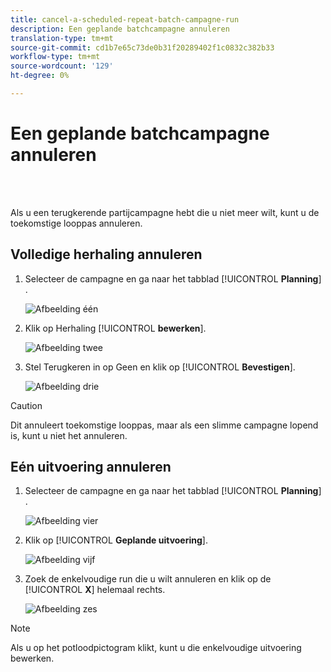```yaml
---
title: cancel-a-scheduled-repeat-batch-campagne-run
description: Een geplande batchcampagne annuleren
translation-type: tm+mt
source-git-commit: cd1b7e65c73de0b31f20289402f1c0832c382b33
workflow-type: tm+mt
source-wordcount: '129'
ht-degree: 0%

---
```



# Een geplande batchcampagne annuleren

<br> 

Als u een terugkerende partijcampagne hebt die u niet meer wilt, kunt u de toekomstige looppas annuleren.

## Volledige herhaling annuleren

1. Selecteer de campagne en ga naar het tabblad [!UICONTROL **Planning**] .

   ![Afbeelding één](/help/sky/assets/smart-campaigns/cancel-a-scheduled-recurring-batch-campaign-run/cancel-a-scheduled-recurring-batch-campaign-run-1.png)

1. Klik op Herhaling [!UICONTROL **bewerken**].

   ![Afbeelding twee](/help/sky/assets/smart-campaigns/cancel-a-scheduled-recurring-batch-campaign-run/cancel-a-scheduled-recurring-batch-campaign-run-2.png)

1. Stel Terugkeren in op Geen en klik op [!UICONTROL **Bevestigen**].

   ![Afbeelding drie](/help/sky/assets/smart-campaigns/cancel-a-scheduled-recurring-batch-campaign-run/cancel-a-scheduled-recurring-batch-campaign-run-3.png)

>[!CAUTION]
>
>Dit annuleert toekomstige looppas, maar als een slimme campagne lopend is, kunt u niet het annuleren.

## Eén uitvoering annuleren

1. Selecteer de campagne en ga naar het tabblad [!UICONTROL **Planning**] .

   ![Afbeelding vier](/help/sky/assets/smart-campaigns/cancel-a-scheduled-recurring-batch-campaign-run/cancel-a-scheduled-recurring-batch-campaign-run-4.png)

1. Klik op [!UICONTROL **Geplande uitvoering**].

   ![Afbeelding vijf](/help/sky/assets/smart-campaigns/cancel-a-scheduled-recurring-batch-campaign-run/cancel-a-scheduled-recurring-batch-campaign-run-5.png)

1. Zoek de enkelvoudige run die u wilt annuleren en klik op de [!UICONTROL **X**] helemaal rechts.

   ![Afbeelding zes](/help/sky/assets/smart-campaigns/cancel-a-scheduled-recurring-batch-campaign-run/cancel-a-scheduled-recurring-batch-campaign-run-6.png)

>[!NOTE]
>
>Als u op het potloodpictogram klikt, kunt u die enkelvoudige uitvoering bewerken.
